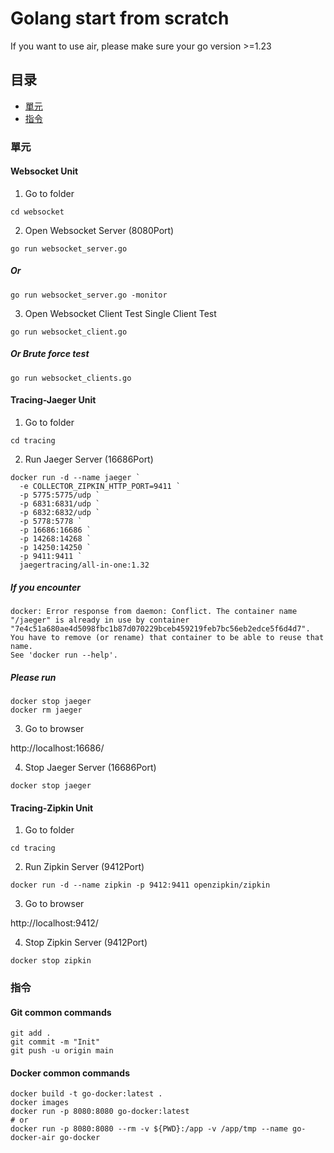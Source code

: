 # Golang start from scratch  

If you want to use air, please make sure your go version >=1.23   

## 目录
  - [單元](#單元)
  - [指令](#指令)

### 單元

#### Websocket Unit

1. Go to folder

```   
cd websocket  
```   
2. Open Websocket Server (8080Port)  
```  
go run websocket_server.go   
```  
##### Or
``` 
go run websocket_server.go -monitor 
``` 
3. Open Websocket Client Test
Single Client Test 
``` 
go run websocket_client.go  
```   
##### Or Brute force test   
```   
go run websocket_clients.go   
```   

#### Tracing-Jaeger Unit

1. Go to folder

```   
cd tracing  
```   
2. Run Jaeger Server (16686Port)  

```   
docker run -d --name jaeger `
  -e COLLECTOR_ZIPKIN_HTTP_PORT=9411 `
  -p 5775:5775/udp `
  -p 6831:6831/udp `
  -p 6832:6832/udp `
  -p 5778:5778 `
  -p 16686:16686 `
  -p 14268:14268 `
  -p 14250:14250 `
  -p 9411:9411 `
  jaegertracing/all-in-one:1.32
``` 

##### If you encounter

```   
docker: Error response from daemon: Conflict. The container name "/jaeger" is already in use by container "7e4c51a680ae4d5098fbc1b87d070229bceb459219feb7bc56eb2edce5f6d4d7". You have to remove (or rename) that container to be able to reuse that name.
See 'docker run --help'.
```   

##### Please run

```   
docker stop jaeger
docker rm jaeger
``` 

3. Go to browser

http://localhost:16686/   

4. Stop Jaeger Server (16686Port)  

```   
docker stop jaeger
``` 

#### Tracing-Zipkin Unit

1. Go to folder

```   
cd tracing  
```   
2. Run Zipkin Server (9412Port)  

```   
docker run -d --name zipkin -p 9412:9411 openzipkin/zipkin
``` 

3. Go to browser

http://localhost:9412/   

4. Stop Zipkin Server (9412Port)  

```   
docker stop zipkin
``` 

### 指令

#### Git common commands
``` 
git add .   
git commit -m "Init"   
git push -u origin main   
``` 

#### Docker common commands
```   
docker build -t go-docker:latest .   
docker images 
docker run -p 8080:8080 go-docker:latest  
# or   
docker run -p 8080:8080 --rm -v ${PWD}:/app -v /app/tmp --name go-docker-air go-docker

```   
